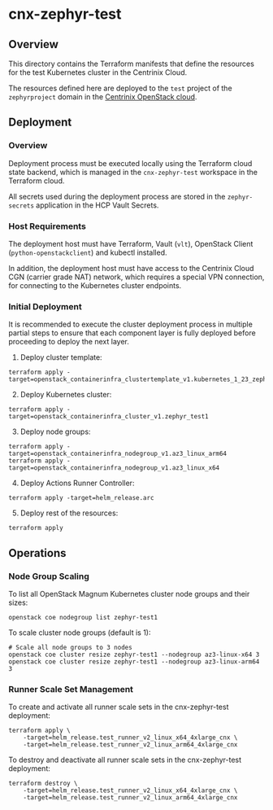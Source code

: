 # cnx-zephyr-test

## Overview

This directory contains the Terraform manifests that define the resources for
the test Kubernetes cluster in the Centrinix Cloud.

The resources defined here are deployed to the `test` project of the
`zephyrproject` domain in the [Centrinix OpenStack
cloud](https://openstack.centrinix.cloud).

## Deployment

### Overview

Deployment process must be executed locally using the Terraform cloud state
backend, which is managed in the `cnx-zephyr-test` workspace in the Terraform
cloud.

All secrets used during the deployment process are stored in the
`zephyr-secrets` application in the HCP Vault Secrets.

### Host Requirements

The deployment host must have Terraform, Vault (`vlt`), OpenStack Client
(`python-openstackclient`) and kubectl installed.

In addition, the deployment host must have access to the Centrinix Cloud CGN
(carrier grade NAT) network, which requires a special VPN connection, for
connecting to the Kubernetes cluster endpoints.

### Initial Deployment

It is recommended to execute the cluster deployment process in multiple partial
steps to ensure that each component layer is fully deployed before proceeding to
deploy the next layer.

1. Deploy cluster template:

```
terraform apply -target=openstack_containerinfra_clustertemplate_v1.kubernetes_1_23_zephyr_test1
```

2. Deploy Kubernetes cluster:

```
terraform apply -target=openstack_containerinfra_cluster_v1.zephyr_test1
```

3. Deploy node groups:

```
terraform apply -target=openstack_containerinfra_nodegroup_v1.az3_linux_arm64
terraform apply -target=openstack_containerinfra_nodegroup_v1.az3_linux_x64
```

4. Deploy Actions Runner Controller:

```
terraform apply -target=helm_release.arc
```

5. Deploy rest of the resources:

```
terraform apply
```

## Operations

### Node Group Scaling

To list all OpenStack Magnum Kubernetes cluster node groups and their sizes:

```
openstack coe nodegroup list zephyr-test1
```

To scale cluster node groups (default is 1):

```
# Scale all node groups to 3 nodes
openstack coe cluster resize zephyr-test1 --nodegroup az3-linux-x64 3
openstack coe cluster resize zephyr-test1 --nodegroup az3-linux-arm64 3
```

### Runner Scale Set Management

To create and activate all runner scale sets in the cnx-zephyr-test deployment:

```
terraform apply \
    -target=helm_release.test_runner_v2_linux_x64_4xlarge_cnx \
    -target=helm_release.test_runner_v2_linux_arm64_4xlarge_cnx
```

To destroy and deactivate all runner scale sets in the cnx-zephyr-test deployment:

```
terraform destroy \
    -target=helm_release.test_runner_v2_linux_x64_4xlarge_cnx \
    -target=helm_release.test_runner_v2_linux_arm64_4xlarge_cnx
```

